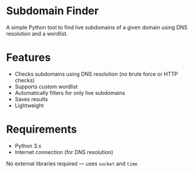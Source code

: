 # Subdomain Finder

A simple Python tool to find live subdomains of a given domain using DNS resolution and a wordlist.

# Features

- Checks subdomains using DNS resolution (no brute force or HTTP checks)
- Supports custom wordlist
- Automatically filters for only live subdomains
- Saves results
- Lightweight 

# Requirements

- Python 3.x
- Internet connection (for DNS resolution)

No external libraries required — uses  `socket` and `time`

